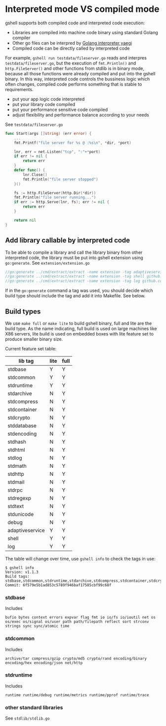 # Interpreted mode VS compiled mode

gshell supports both compiled code and interpreted code execution:

- Libraries are compiled into machine code binary using standard Golang compiler
- Other go files can be interpred by [Golang interpreter yaegi](https://github.com/traefik/yaegi)
- Compiled code can be directly called by interpreted code

For example, `gshell run testdata/fileserver.go` reads and interpres `testdata/fileserver.go`, but
the execution of `fmt.Println()` and `http.FileServer()` and other functions from stdlib is in binary
mode, because all those functions were already compiled and put into the gshell binary. In this way,
interpreted code controls the bussiness logic which often changes, compiled code performs something
that is stable to requirements.

- put your app logic code interpreted
- put your library code compiled
- put your performance sensitive code compiled
- adjust flexibility and performance balance according to your needs

See `testdata/fileserver.go`

```go
func Start(args []string) (err error) {
	...
	fmt.Printf("file server for %s @ :%s\n", *dir, *port)

	lnr, err = net.Listen("tcp", ":"+*port)
	if err != nil {
		return err
	}
	defer func() {
		lnr.Close()
		fmt.Println("file server stopped")
	}()

	fs := http.FileServer(http.Dir(*dir))
	fmt.Println("file server running...")
	if err := http.Serve(lnr, fs); err != nil {
		return err
	}

	return nil
}
```

## Add library callable by interpreted code

To be able to compile a library and call the library binary from other interpreted code, the
library must be put into gshell extension using `go:generate`.
See `extension/extension.go`

```go
//go:generate ../cmd/extract/extract -name extension -tag adaptiveservice github.com/godevsig/adaptiveservice
//go:generate ../cmd/extract/extract -name extension -tag shell github.com/godevsig/glib/sys/shell
//go:generate ../cmd/extract/extract -name extension -tag log github.com/godevsig/glib/sys/log
```

If in the `go:generate` command a tag was used, you should decide which build type should include the tag
and add it into Makefile.
See below.

## Build types

We use `make full` or `make lite` to build gshell binary, full and lite are the build type. As the name
indicating, full build is used on large machines like X86 servers, lite build is used on embedded boxes
with lite feature set to produce smaller binary size.

Current feature set table:

| lib tag         | lite | full |
| --------------- | ---- | ---- |
| stdbase         | Y    | Y    |
| stdcommon       | Y    | Y    |
| stdruntime      | Y    | Y    |
| stdarchive      | N    | Y    |
| stdcompress     | N    | Y    |
| stdcontainer    | N    | Y    |
| stdcrypto       | N    | Y    |
| stddatabase     | N    | Y    |
| stdencoding     | N    | Y    |
| stdhash         | N    | Y    |
| stdhtml         | N    | Y    |
| stdlog          | N    | Y    |
| stdmath         | N    | Y    |
| stdhttp         | N    | Y    |
| stdmail         | N    | Y    |
| stdrpc          | N    | Y    |
| stdregexp       | N    | Y    |
| stdtext         | N    | Y    |
| stdunicode      | N    | Y    |
| debug           | N    | Y    |
| adaptiveservice | Y    | Y    |
| shell           | Y    | Y    |
| log             | Y    | Y    |

The table will change over time, use `gshell info` to check the tags in use:

```
$ gshell info
Version: v1.1.3
Build tags: stdbase,stdcommon,stdruntime,stdarchive,stdcompress,stdcontainer,stdcrypto,stddatabase,stdencoding,stdhash,stdhtml,stdlog,stdmath,stdhttp,stdmail,stdrpc,stdregexp,stdtext,stdunicode,debug,adaptiveservice,shell,log
Commit: 6f579e5b1ad853c5789f946baf17585cbf99c68f
```

### stdbase

Includes

```
bufio bytes context errors expvar flag fmt io io/fs io/ioutil net os os/exec os/signal os/user path path/filepath reflect sort strconv strings sync sync/atomic time
```

### stdcommon

Includes

```
archive/tar compress/gzip crypto/md5 crypto/rand encoding/binary encoding/hex encoding/json net/http
```

### stdruntime

Includes

```
runtime runtime/debug runtime/metrics runtime/pprof runtime/trace
```

### other standard libraries

See `stdlib/stdlib.go`
